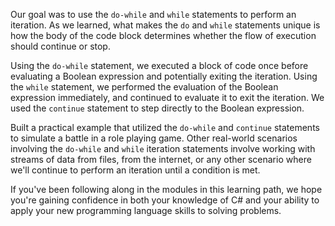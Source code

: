 Our goal was to use the `do-while` and `while` statements to perform an iteration. As we learned, what makes the `do` and `while` statements unique is how the body of the code block determines whether the flow of execution should continue or stop.

Using the `do-while` statement, we executed a block of code once before evaluating a Boolean expression and potentially exiting the iteration. Using the `while` statement, we performed the evaluation of the Boolean expression immediately, and continued to evaluate it to exit the iteration. We used the `continue` statement to step directly to the Boolean expression.

Built a practical example that utilized the `do-while` and `continue` statements to simulate a battle in a role playing game. Other real-world scenarios involving the `do-while` and `while` iteration statements involve working with streams of data from files, from the internet, or any other scenario where we'll continue to perform an iteration until a condition is met.

If you've been following along in the modules in this learning path, we hope you're gaining confidence in both your knowledge of C# and your ability to apply your new programming language skills to solving problems.